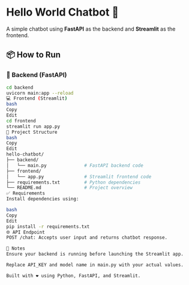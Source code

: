 # Hello World Chatbot 🤖

A simple chatbot using **FastAPI** as the backend and **Streamlit** as the frontend.

## 📦 How to Run

### 🔧 Backend (FastAPI)

```bash
cd backend
uvicorn main:app --reload
💻 Frontend (Streamlit)
bash
Copy
Edit
cd frontend
streamlit run app.py
📁 Project Structure
bash
Copy
Edit
hello-chatbot/
├── backend/
│   └── main.py              # FastAPI backend code
├── frontend/
│   └── app.py               # Streamlit frontend code
├── requirements.txt         # Python dependencies
└── README.md                # Project overview
✅ Requirements
Install dependencies using:

bash
Copy
Edit
pip install -r requirements.txt
🌐 API Endpoint
POST /chat: Accepts user input and returns chatbot response.

📌 Notes
Ensure your backend is running before launching the Streamlit app.

Replace API_KEY and model name in main.py with your actual values.

Built with ❤️ using Python, FastAPI, and Streamlit.
